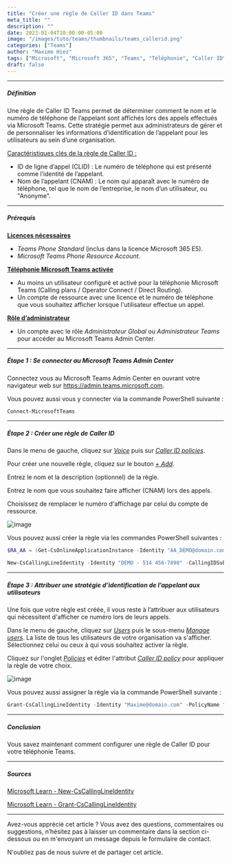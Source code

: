 ```yaml
---
title: "Créer une règle de Caller ID dans Teams"
meta_title: ""
description: ""
date: 2023-01-04T10:00:00-05:00
image: "/images/tuto/teams/thumbnails/teams_callerid.png"
categories: ["Teams"]
author: "Maxime Hiez"
tags: ["Microsoft", "Microsoft 365", "Teams", "Téléphonie", "Caller ID", "Direct Routing", "Calling Plan", "Operator Connect", "PowerShell"]
draft: false
---
```

---

##### Définition
Une règle de Caller ID Teams permet de déterminer comment le nom et le numéro de téléphone de l’appelant sont affichés lors des appels effectués via Microsoft Teams. Cette stratégie permet aux administrateurs de gérer et de personnaliser les informations d’identification de l’appelant pour les utilisateurs au sein d’une organisation.

<u>Caractéristiques clés de la règle de Caller ID :</u>
- ID de ligne d’appel (CLID) : Le numéro de téléphone qui est présenté comme l’identité de l’appelant.
- Nom de l’appelant (CNAM) : Le nom qui apparaît avec le numéro de téléphone, tel que le nom de l’entreprise, le nom d’un utilisateur, ou "Anonyme".

---

##### Prérequis
**<u>Licences nécessaires</u>**
- *Teams Phone Standard* (inclus dans la licence Microsoft 365 E5).
- *Microsoft Teams Phone Resource Account*.

**<u>Téléphonie Microsoft Teams activée</u>**
- Au moins un utilisateur configuré et activé pour la téléphonie Microsoft Teams (Calling plans / Operator Connect / Direct Routing).
- Un compte de ressource avec une licence et le numéro de téléphone que vous souhaitez afficher lorsque l'utilisateur effectue un appel.

**<u>Rôle d’administrateur</u>**
- Un compte avec le rôle *Administrateur Global* ou *Administrateur Teams* pour accéder au Microsoft Teams Admin Center.

---

##### Étape 1 : Se connecter au Microsoft Teams Admin Center
Connectez vous au Microsoft Teams Admin Center en ouvrant votre navigateur web sur https://admin.teams.microsoft.com.

Vous pouvez aussi vous y connecter via la commande PowerShell suivante :
```powershell
Connect-MicrosoftTeams
```

---

##### Étape 2 : Créer une règle de Caller ID
Dans le menu de gauche, cliquez sur *<u>Voice</u>* puis sur *<u>Caller ID policies</u>*.

Pour créer une nouvelle règle, cliquez sur le bouton *<u>+ Add</u>*.

Entrez le nom et la description (optionnel) de la règle.

Entrez le nom que vous souhaitez faire afficher (CNAM) lors des appels.

Choisissez de remplacer le numéro d'affichage par celui du compte de ressource.

![image](/images/teams/teams_callerid-001.png)

Vous pouvez aussi créer la règle via les commandes PowerShell suivantes :
```powershell
$RA_AA = (Get-CsOnlineApplicationInstance -Identity "AA_DEMO@domain.com").ObjectId

New-CsCallingLineIdentity -Identity "DEMO - 514 456-7890" -CallingIDSubstitute Resource -EnableUserOverride $false -ResourceAccount $RA_AA -CompanyName "Contoso"
```

---

##### Étape 3 : Attribuer une stratégie d’identification de l’appelant aux utilisateurs
Une fois que votre règle est créée, il vous reste à l’attribuer aux utilisateurs qui nécessitent d'afficher ce numéro lors de leurs appels.

Dans le menu de gauche, cliquez sur *<u>Users</u>* puis le sous-menu *<u>Manage users</u>*. La liste de tous les utilisateurs de votre organisation va s'afficher. Sélectionnez celui ou ceux à qui vous souhaitez activer la règle.

Cliquez sur l'onglet *<u>Policies</u>* et éditer l'attribut *<u>Caller ID policy</u>* pour appliquer la règle de votre choix.

![image](/images/teams/teams_callerid-002.png)

Vous pouvez aussi assigner la règle via la commande PowerShell suivante :
```powershell
Grant-CsCallingLineIdentity -Identity "Maxime@domain.com" -PolicyName "DEMO - 514 456-7890"
```

---

##### Conclusion
Vous savez maintenant comment configurer une règle de Caller ID pour votre téléphonie Teams.

---

##### Sources
[Microsoft Learn - New-CsCallingLineIdentity](https://learn.microsoft.com/fr-ca/powershell/module/teams/new-cscallinglineidentity?view=teams-ps)

[Microsoft Learn - Grant-CsCallingLineIdentity](https://learn.microsoft.com/fr-ca/powershell/module/teams/grant-cscallinglineidentity?view=teams-ps)

---


Avez-vous apprécié cet article ? Vous avez des questions, commentaires ou suggestions, n’hésitez pas à laisser un commentaire dans la section ci-dessous ou en m'envoyant un message depuis le formulaire de contact.

N'oubliez pas de nous suivre et de partager cet article.